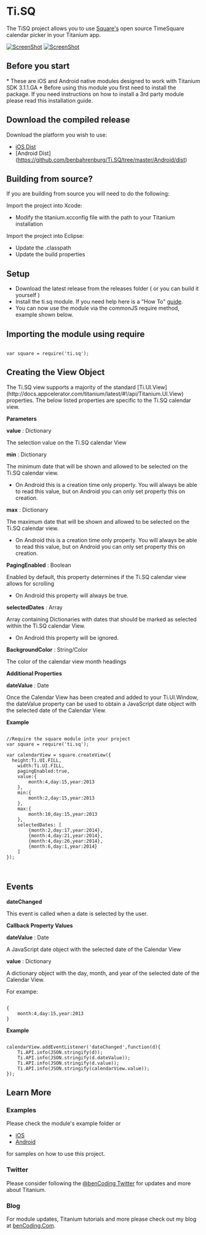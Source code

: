 <h1>Ti.SQ</h1>

The TiSQ project allows you to use [Square's](http://square.github.io) open source TimeSquare calendar picker in your Titanium app.

[![ScreenShot](https://raw.github.com/benbahrenburg/Ti.SQ/master/Screenshots/ios_youtube.png)](http://www.youtube.com/watch?v=HKy7pTjiRx8)	[![ScreenShot](https://raw.github.com/benbahrenburg/Ti.SQ/master/Screenshots/android_youtube.png)](http://www.youtube.com/watch?v=TjwuddPEzN8)


<h2>Before you start</h2>
* These are iOS and Android native modules designed to work with Titanium SDK 3.1.1.GA
* Before using this module you first need to install the package. If you need instructions on how to install a 3rd party module please read this installation guide.

<h2>Download the compiled release</h2>

Download the platform you wish to use:

* [iOS Dist](https://github.com/benbahrenburg/Ti.SQ/tree/master/iOS/dist)
* [Android Dist] (https://github.com/benbahrenburg/Ti.SQ/tree/master/Android/dist)

<h2>Building from source?</h2>

If you are building from source you will need to do the following:

Import the project into Xcode:

* Modify the titanium.xcconfig file with the path to your Titanium installation

Import the project into Eclipse:

* Update the .classpath
* Update the build properties

<h2>Setup</h2>

* Download the latest release from the releases folder ( or you can build it yourself )
* Install the ti.sq module. If you need help here is a "How To" [guide](https://wiki.appcelerator.org/display/guides/Configuring+Apps+to+Use+Modules). 
* You can now use the module via the commonJS require method, example shown below.

<h2>Importing the module using require</h2>
<pre><code>
var square = require('ti.sq');
</code></pre>

<h2>Creating the View Object</h2>
The Ti.SQ view supports a majority of the standard [Ti.UI.View](http://docs.appcelerator.com/titanium/latest/#!/api/Titanium.UI.View) properties.  The below listed properties are specific to the Ti.SQ calendar view.

<b>Parameters</b>

<b>value</b> : Dictionary

The selection value on the Ti.SQ calendar View

<b>min</b> : Dictionary

The minimum date that will be shown and allowed to be selected on the Ti.SQ calendar view. 

* On Android this is a creation time only property. You will always be able to read this value, but on Android you can only set property this on creation.

<b>max</b> : Dictionary

The maximum date that will be shown and allowed to be selected on the Ti.SQ calendar view. 

* On Android this is a creation time only property. You will always be able to read this value, but on Android you can only set property this on creation.

<b>PagingEnabled</b> : Boolean

Enabled by default, this property determines if the Ti.SQ calendar view allows for scrolling

* On Android this property will always be true.

<b>selectedDates</b> : Array

Array containing Dictionaries with dates that should be marked as selected within the Ti.SQ calendar View.

* On Android this property will be ignored.

<b>BackgroundColor</b> : String/Color

The color of the calendar view month headings


<b>Additional Properties</b>

<b>dateValue</b> : Date

Once the Calendar View has been created and added to your Ti.UI.Window, the dateValue property can be used to obtain a JavaScript date object with the selected date of the Calendar View.

<b>Example</b>
<pre><code>
//Require the square module into your project
var square = require('ti.sq');

var calendarView = square.createView({
  height:Ti.UI.FILL,
	width:Ti.UI.FILL,
	pagingEnabled:true,
	value:{
		month:4,day:15,year:2013
	},		
	min:{
		month:2,day:15,year:2013
	},
	max:{
		month:10,day:15,year:2013
	},
	selectedDates: [
		{month:2,day:17,year:2014},
		{month:4,day:21,year:2014},
		{month:4,day:26,year:2014},
		{month:6,day:1,year:2014}
	]
});


</code></pre>


<h2>Events</h2>

<b>dateChanged</b>

This event is called when a date is selected by the user.

<b>Callback Property Values</b>

<b>dateValue</b> : Date

A JavaScript date object with the selected date of the Calendar View

<b>value</b> : Dictionary

A dictionary object with the day, month, and year of the selected date of the Calendar View. 

For exampe:

<pre><code>
{
	month:4,day:15,year:2013
}
</code></pre>


<b>Example</b>
<pre><code>
calendarView.addEventListener('dateChanged',function(d){
	Ti.API.info(JSON.stringify(d));
	Ti.API.info(JSON.stringify(d.dateValue));
	Ti.API.info(JSON.stringify(d.value));
	Ti.API.info(JSON.stringify(calendarView.value));
});
</code></pre>

<h2>Learn More</h2>

<h3>Examples</h3>
Please check the module's example folder or 


* [iOS](https://github.com/benbahrenburg/Ti.SQ/tree/master/iOS/example) 
* [Android](https://github.com/benbahrenburg/Ti.SQ/tree/master/Android/Module/example)

for samples on how to use this project.

<h3>Twitter</h3>

Please consider following the [@benCoding Twitter](http://www.twitter.com/benCoding) for updates 
and more about Titanium.

<h3>Blog</h3>

For module updates, Titanium tutorials and more please check out my blog at [benCoding.Com](http://benCoding.com).
